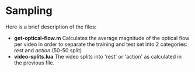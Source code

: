 # Sampling

Here is a brief description of the files:

* __get-optical-flow.m__ Calculates the average magnitude of the optical flow per video in order to separate the training and test set into 2 categories: *rest* and *action* (50-50 split)
* __video-splits.lua__ The video splits into 'rest' or 'action' as calculated in the previous file. 
